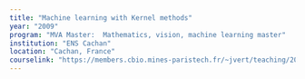 ```yaml
---
title: "Machine learning with Kernel methods"
year: "2009"
program: "MVA Master:  Mathematics, vision, machine learning master"
institution: "ENS Cachan"
location: "Cachan, France"
courselink: "https://members.cbio.mines-paristech.fr/~jvert/teaching/2009master/index.html"
---
```

